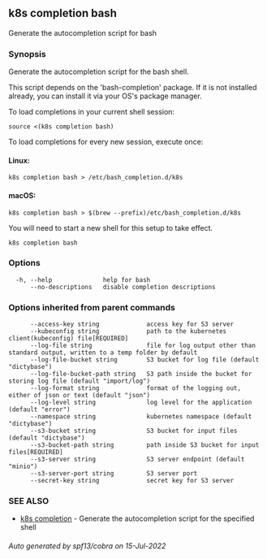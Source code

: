 ## k8s completion bash

Generate the autocompletion script for bash

### Synopsis

Generate the autocompletion script for the bash shell.

This script depends on the 'bash-completion' package.
If it is not installed already, you can install it via your OS's package manager.

To load completions in your current shell session:

	source <(k8s completion bash)

To load completions for every new session, execute once:

#### Linux:

	k8s completion bash > /etc/bash_completion.d/k8s

#### macOS:

	k8s completion bash > $(brew --prefix)/etc/bash_completion.d/k8s

You will need to start a new shell for this setup to take effect.


```
k8s completion bash
```

### Options

```
  -h, --help              help for bash
      --no-descriptions   disable completion descriptions
```

### Options inherited from parent commands

```
      --access-key string             access key for S3 server
      --kubeconfig string             path to the kubernetes client(kubeconfig) file[REQUIRED]
      --log-file string               file for log output other than standard output, written to a temp folder by default
      --log-file-bucket string        S3 bucket for log file (default "dictybase")
      --log-file-bucket-path string   S3 path inside the bucket for storing log file (default "import/log")
      --log-format string             format of the logging out, either of json or text (default "json")
      --log-level string              log level for the application (default "error")
      --namespace string              kubernetes namespace (default "dictybase")
      --s3-bucket string              S3 bucket for input files (default "dictybase")
      --s3-bucket-path string         path inside S3 bucket for input files[REQUIRED]
      --s3-server string              S3 server endpoint (default "minio")
      --s3-server-port string         S3 server port
      --secret-key string             secret key for S3 server
```

### SEE ALSO

* [k8s completion](k8s_completion.md)	 - Generate the autocompletion script for the specified shell

###### Auto generated by spf13/cobra on 15-Jul-2022
